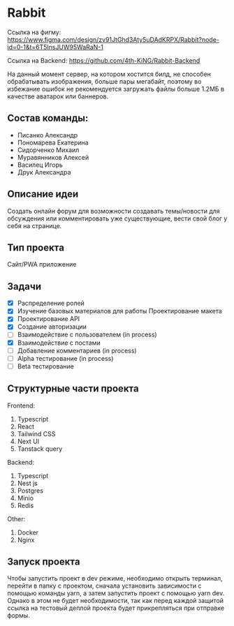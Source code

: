 # Rabbit
Ссылка на фигму: https://www.figma.com/design/zv91JtGhd3Aty5uDAdKRPX/Rabbit?node-id=0-1&t=6T5lnsJUW95WaRaN-1

Ссылка на Backend: https://github.com/4th-KiNG/Rabbit-Backend

На данный момент сервер, на котором хостится билд, не способен обрабатывать изображения, больше пары мегабайт, поэтому во избежание ошибок не рекомендуется загружать файлы больше 1.2МБ в качестве аватарок или баннеров.

## Состав команды:
<ul>
<li>  Писанко Александр</li>
<li>Пономарева Екатерина</li>
<li>Сидорченко Михаил</li>
<li>Муравянников Алексей</li>
<li>Василец Игорь</li>
<li>Друк Александра</li>  
</ul>

## Описание идеи
Создать онлайн форум для возможности создавать темы/новости для обсуждения или комментировать уже существующие, вести свой блог у себя на странице. 

## Тип проекта
Сайт/PWA приложение

## Задачи
- [x] Распределение ролей
- [x] Изучение базовых материалов для работы Проектирование макета
- [x] Проектирование API
- [x] Создание авторизации
- [ ] Взаимодействие с пользователем (in process)
- [x] Взаимодействие с постами
- [ ] Добавление комментариев (in process)
- [ ] Alpha тестирование (in process)
- [ ] Beta тестирование

## Структурные части проекта
Frontend:
1. Typescript
2. React
3. Tailwind CSS
4. Next UI
5. Tanstack query

Backend:
1. Typescript
2. Nest js
3. Postgres
4. Minio
5. Redis

Other:
1. Docker
2. Nginx

## Запуск проекта
Чтобы запустить проект в dev режиме, необходимо открыть терминал, перейти в папку с проектом, сначала установить зависимости с помощью команды yarn, а затем запустить проект с помощью yarn dev. Однако в этом не будет необходимости, так как перед каждой защитой ссылка на тестовый деплой проекта будет прикрепляться при отправке формы. 
